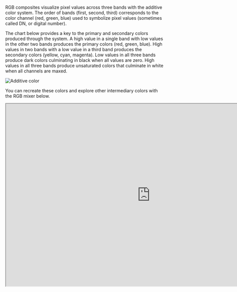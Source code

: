 RGB composites visualize pixel values across three bands with the additive color system. The order of bands (first, second, third) corresponds to the color channel (red, green, blue) used to symbolize pixel values (sometimes called DN, or digital number).  

The chart below provides a key to the primary and secondary colors produced through the system. A high value in a single band with low values in the other two bands produces the primary colors (red, green, blue). High values in two bands with a low value in a third band produces the secondary colors (yellow, cyan, magenta). Low values in all three bands produce dark colors culminating in black when all values are zero. High values in all three bands produce unsaturated colors that culminate in white when all channels are maxed.    

![Additive color](https://geography.middlebury.edu/howarth/ee_edu/RGB_alt3.png)

You can recreate these colors and explore other intermediary colors with the RGB mixer below.  

<iframe
  src="https://jhowarth.users.earthengine.app/view/ee-edu-rgb"
  style="width:910px; height:576px;"
></iframe>
